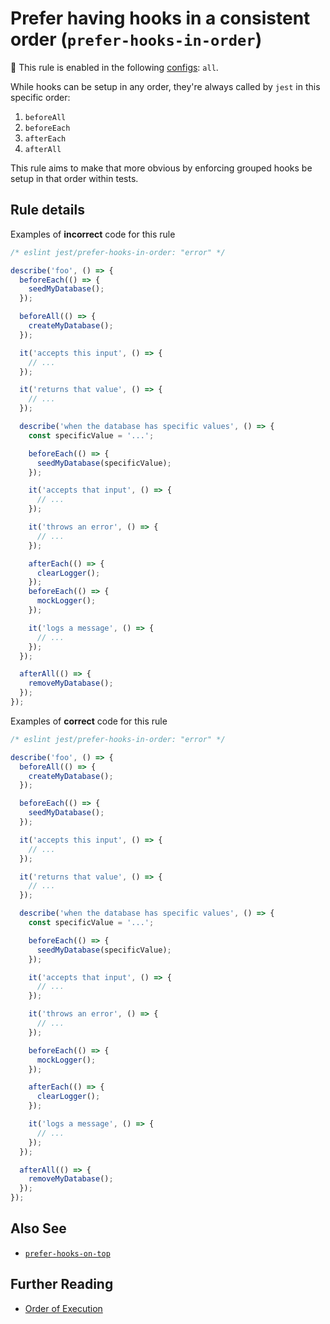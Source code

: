 # Prefer having hooks in a consistent order (`prefer-hooks-in-order`)

💼 This rule is enabled in the following
[configs](https://github.com/jest-community/eslint-plugin-jest/blob/main/README.md#shareable-configurations):
`all`.

<!-- end rule header -->

While hooks can be setup in any order, they're always called by `jest` in this
specific order:

1. `beforeAll`
1. `beforeEach`
1. `afterEach`
1. `afterAll`

This rule aims to make that more obvious by enforcing grouped hooks be setup in
that order within tests.

## Rule details

Examples of **incorrect** code for this rule

```js
/* eslint jest/prefer-hooks-in-order: "error" */

describe('foo', () => {
  beforeEach(() => {
    seedMyDatabase();
  });

  beforeAll(() => {
    createMyDatabase();
  });

  it('accepts this input', () => {
    // ...
  });

  it('returns that value', () => {
    // ...
  });

  describe('when the database has specific values', () => {
    const specificValue = '...';

    beforeEach(() => {
      seedMyDatabase(specificValue);
    });

    it('accepts that input', () => {
      // ...
    });

    it('throws an error', () => {
      // ...
    });

    afterEach(() => {
      clearLogger();
    });
    beforeEach(() => {
      mockLogger();
    });

    it('logs a message', () => {
      // ...
    });
  });

  afterAll(() => {
    removeMyDatabase();
  });
});
```

Examples of **correct** code for this rule

```js
/* eslint jest/prefer-hooks-in-order: "error" */

describe('foo', () => {
  beforeAll(() => {
    createMyDatabase();
  });

  beforeEach(() => {
    seedMyDatabase();
  });

  it('accepts this input', () => {
    // ...
  });

  it('returns that value', () => {
    // ...
  });

  describe('when the database has specific values', () => {
    const specificValue = '...';

    beforeEach(() => {
      seedMyDatabase(specificValue);
    });

    it('accepts that input', () => {
      // ...
    });

    it('throws an error', () => {
      // ...
    });

    beforeEach(() => {
      mockLogger();
    });

    afterEach(() => {
      clearLogger();
    });

    it('logs a message', () => {
      // ...
    });
  });

  afterAll(() => {
    removeMyDatabase();
  });
});
```

## Also See

- [`prefer-hooks-on-top`](prefer-hooks-on-top.md)

## Further Reading

- [Order of Execution](https://jestjs.io/docs/setup-teardown#order-of-execution)
